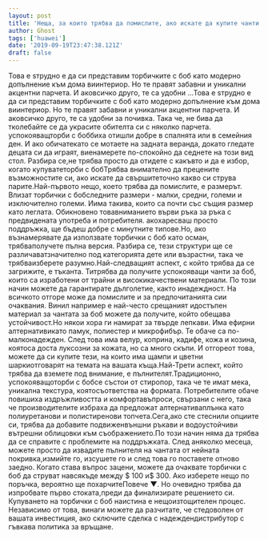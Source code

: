 ```yaml
---
layout: post
title: 'Неща, за които трябва да помислите, ако искате да купите чанти за боб'
author: Ghost
tags: ['huawei']
date: '2019-09-19T23:47:38.121Z'
draft: false
---
```


Това е sтрудно е да си представим торбичките с боб като модерно допълнение към дома виинтериор. Но те правят забавни и уникални акцентни парчета. И аковсичко друго, те са удобни ...Това е sтрудно е да си представим торбичките с боб като модерно допълнение към дома виинтериор. Но те правят забавни и уникални акцентни парчета. И аковсичко друго, те са удобни за почивка. Така че, не бива да тколебайте се да украсите обителта си с няколко парчета. успокояващторби с боббиха отишли ​​добре в спалнята или в семейния ден. И ако обичатекато се мотаете на задната веранда, докато гледате децата си да играят, виенамерете по-спокойно да седнете на този вид стол. Разбира се,не трябва просто да отидете с какъвто и да е избор, когато купуватеторби с бобТрябва внимателно да прецените възможностите си, ако искате да свършитеточно какво си струва парите.Най-първото нещо, което трябва да помислите, е размерът. Влизат торбички с бобследните размери - малки, средни, големи и изключително големи. Иима такива, които са почти със същия размер като леглата. Обикновено товавниманието върви ръка за ръка с предвидената употреба и потребителя. акохаресваш просто поддръжка, ще бъдеш добре с минутните типове.Но, ако възнамерявате да използвате торбички с боб като осман, трябваполучете пълна версия. Разбира се, тези структури ще се различаватзначително под категорията дете или възрастни, така че трябваизберете разумно.Най-следващият аспект, с който трябва да се загрижите, е тъканта. Титрябва да получите успокояващи чанти за боб, които са изработени от трайни и високикачествени материали. По този начин можете да гарантирате дълголетие, както инадеждност. На всичкото отгоре може да помислите и за предпочитанията сии очаквания. Винил например е най-често срещаният идостъпен материал за чантата за боб можете да получите, който обещава устойчивост.Но някои хора ги намират за твърде лепкави. Има ефирни алтернативикато памук, полиестер и микрофибър. Те обаче са по-малконадежден. След това има велур, коприна, кадифе, кожа и козина, коятоса доста луксозни за кожата, но са много скъпи. И отгореот това, можете да си купите тези, на които има щампи и цветни шаркиотговарят на темата на вашата къща.Най-Трети аспект, който трябва да вземете под внимание, е пълнителят.Традиционно, успокояващоторби с бобсе състои от стиропор, така че те имат мека, уникална текстура, коятосъответства на формата. Потребителите обаче повишиха издръжливостта и комфортавъпроси, свързани с него, така че производителите избраха да предложат алтернативаплънка като полиуретанови и полистиренови топчета.Сега,ако сте стеснили опциите си, трябва да добавите подвиженвъншни ръкави и водоустойчиви вътрешни облицовки към съображението.По този начин няма да трябва да се справите с проблемите на поддръжката. След aняколко месеца, можете просто да извадите пълнителя на чантата от нейната покривка,измийте го, изсушете го и след това го поставете отново заедно. Когато става въпрос зацени, можете да очаквате торбички с боб да струват навсякъде между $ 100 и$ 300. Ако изберете нещо по поръчка, вероятно ще похарчитеПовече ▼. Но очевидно трябва да изпробвате първо стоката,преди да финализирате решението си. Купуването на торбички с боб наистина е нещоизтощителен процес. Независимо от това, винаги можете да разчитате, че стедоволен от вашата инвестиция, ако сключите сделка с надеждендистрибутор с гъвкава политика за връщане.
